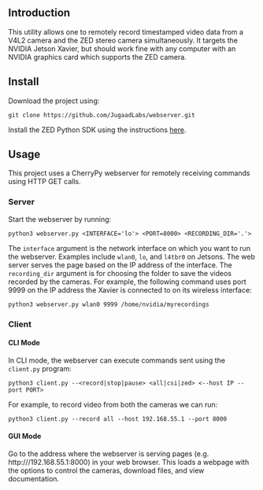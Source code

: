 ## Introduction

This utility allows one to remotely record timestamped video data from a V4L2 camera and the ZED stereo camera simultaneously. It targets the NVIDIA Jetson Xavier, but should work fine with any computer with an NVIDIA graphics card which supports the ZED camera.

## Install

Download the project using:

```
git clone https://github.com/JugaadLabs/webserver.git
```

Install the ZED Python SDK using the instructions [here](https://www.stereolabs.com/docs/app-development/python/install/).

## Usage

This project uses a CherryPy webserver for remotely receiving commands using HTTP GET calls.

### Server

Start the webserver by running:

```
python3 webserver.py <INTERFACE='lo'> <PORT=8000> <RECORDING_DIR='.'>
```

The `interface` argument is the network interface on which you want to run the webserver. Examples include `wlan0`, `lo`, and `l4tbr0` on Jetsons. The web server serves the page based on the IP address of the interface. The `recording_dir` argument is for choosing the folder to save the videos recorded by the cameras. For example, the following command uses port 9999 on the IP address the Xavier is connected to on its wireless interface:

```
python3 webserver.py wlan0 9999 /home/nvidia/myrecordings
```

### Client

#### CLI Mode

In CLI mode, the webserver can execute commands sent using the `client.py` program:

```
python3 client.py --<record|stop|pause> <all|csi|zed> <--host IP --port PORT>
```

For example, to record video from both the cameras we can run:

```
python3 client.py --record all --host 192.168.55.1 --port 8000
```

#### GUI Mode

Go to the address where the webserver is serving pages (e.g. http:///192.168.55.1:8000) in your web browser. This loads a webpage with the options to control the cameras, download files, and view documentation.
